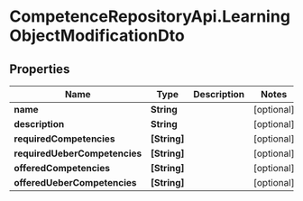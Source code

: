 # CompetenceRepositoryApi.LearningObjectModificationDto

## Properties
Name | Type | Description | Notes
------------ | ------------- | ------------- | -------------
**name** | **String** |  | [optional] 
**description** | **String** |  | [optional] 
**requiredCompetencies** | **[String]** |  | [optional] 
**requiredUeberCompetencies** | **[String]** |  | [optional] 
**offeredCompetencies** | **[String]** |  | [optional] 
**offeredUeberCompetencies** | **[String]** |  | [optional] 
